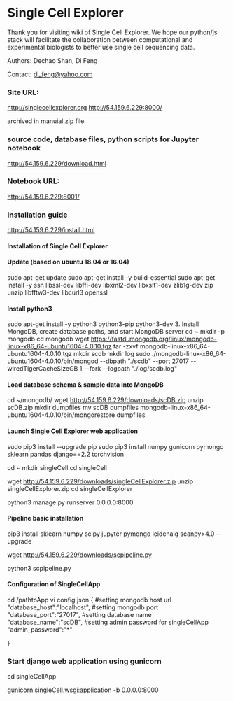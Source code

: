 # Single Cell Explorer 
Thank you for visiting wiki of Single Cell Explorer. We hope our python/js stack will facilitate the collaboration between computational and experimental biologists to better use single cell sequencing data. 

Authors: Dechao Shan, Di Feng

Contact: di_feng@yahoo.com

### Site URL: 
http://singlecellexplorer.org
http://54.159.6.229:8000/

archived in manuial.zip file.

### source code, database files, python scripts for Jupyter notebook
http://54.159.6.229/download.html

### Notebook URL: 
http://54.159.6.229:8001/

### Installation guide 
http://54.159.6.229/install.html

#### Installation of Single Cell Explorer
#### Update (based on ubuntu 18.04 or 16.04)

sudo apt-get update
sudo apt-get install -y build-essential
sudo apt-get install -y ssh libssl-dev libffi-dev libxml2-dev libxslt1-dev zlib1g-dev zip unzip libfftw3-dev libcurl3 openssl

#### Install python3
sudo apt-get install -y python3 python3-pip python3-dev
3. Install MongoDB, create database paths, and start MongoDB server
cd ~
mkdir -p mongodb
cd mongodb
wget https://fastdl.mongodb.org/linux/mongodb-linux-x86_64-ubuntu1604-4.0.10.tgz
tar -zxvf mongodb-linux-x86_64-ubuntu1604-4.0.10.tgz
mkdir scdb
mkdir log
sudo ./mongodb-linux-x86_64-ubuntu1604-4.0.10/bin/mongod --dbpath "./scdb" --port 27017 --wiredTigerCacheSizeGB 1 --fork --logpath "./log/scdb.log"

#### Load database schema & sample data into MongoDB
cd ~/mongodb/
wget http://54.159.6.229/downloads/scDB.zip
unzip scDB.zip
mkdir dumpfiles
mv scDB dumpfiles
mongodb-linux-x86_64-ubuntu1604-4.0.10/bin/mongorestore dumpfiles

#### Launch Single Cell Explorer web application

sudo pip3 install --upgrade pip
sudo pip3 install numpy gunicorn pymongo sklearn pandas django==2.2 torchvision 

cd ~
mkdir singleCell
cd singleCell

wget http://54.159.6.229/downloads/singleCellExplorer.zip
unzip singleCellExplorer.zip
cd singleCellExplorer

python3 manage.py runserver 0.0.0.0:8000
    
#### Pipeline basic installation

pip3 install sklearn numpy scipy jupyter pymongo leidenalg scanpy>4.0 --upgrade

wget http://54.159.6.229/downloads/scpipeline.py

python3 scpipeline.py

#### Configuration of SingleCellApp

cd /pathtoApp
vi config.json
{ 
  #setting mongodb host url
  "database_host":"localhost",
  #setting mongodb port
  "database_port":"27017",
  #setting database name
  "database_name":"scDB",
  #setting admin password for singleCellApp
  "admin_password":"*"

}




### Start django web application using gunicorn

cd singleCellApp

gunicorn singleCell.wsgi:application -b 0.0.0.0:8000

